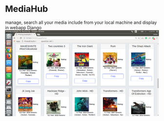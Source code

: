 # MediaHub
manage, search all your media include from your local machine and display in webapp Django
![Alt text](fig.png?raw=true "Visualization")